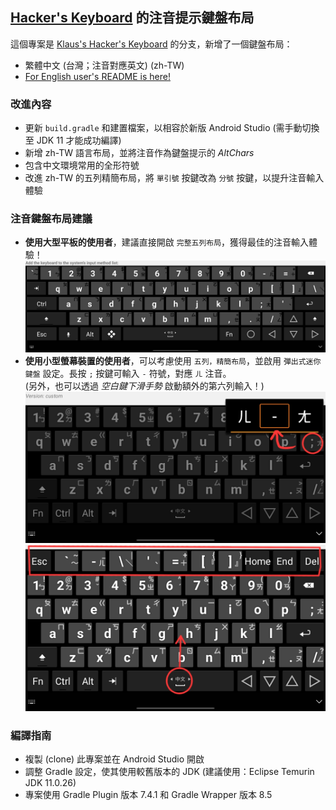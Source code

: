 ## [Hacker's Keyboard](https://play.google.com/store/apps/details?id=org.pocketworkstation.pckeyboard) 的注音提示鍵盤布局
  
這個專案是 [Klaus's Hacker's Keyboard](https://github.com/klausw/hackerskeyboard) 的分支，新增了一個鍵盤布局：  
- 繁體中文 (台灣；注音對應英文) (zh-TW)  
- [For English user's README is here!](README-en.md)  
  
### 改進內容
- 更新 `build.gradle` 和建置檔案，以相容於新版 Android Studio (需手動切換至 JDK 11 才能成功編譯)  
- 新增 zh-TW 語言布局，並將注音作為鍵盤提示的 *AltChars*  
- 包含中文環境常用的全形符號  
- 改進 zh-TW 的五列精簡布局，將 `單引號` 按鍵改為 `分號` 按鍵，以提升注音輸入體驗  
  
### 注音鍵盤布局建議
- **使用大型平板的使用者**，建議直接開啟 `完整五列布局`，獲得最佳的注音輸入體驗！  
  ![full-layout](full1.png)  
- **使用小型螢幕裝置的使用者**，可以考慮使用 `五列，精簡布局`，並啟用 `彈出式迷你鍵盤` 設定。長按 `;` 按鍵可輸入 `-` 符號，對應 `ㄦ` 注音。  
  (另外，也可以透過 *空白鍵下滑手勢* 啟動額外的第六列輸入！)  
  ![compat-layout-1](compat2.jpg)  
  ![compat-layout-2](compat3.jpg)  

### 編譯指南
- 複製 (clone) 此專案並在 Android Studio 開啟  
- 調整 Gradle 設定，使其使用較舊版本的 JDK (建議使用：Eclipse Temurin JDK 11.0.26)  
- 專案使用 Gradle Plugin 版本 7.4.1 和 Gradle Wrapper 版本 8.5  
  